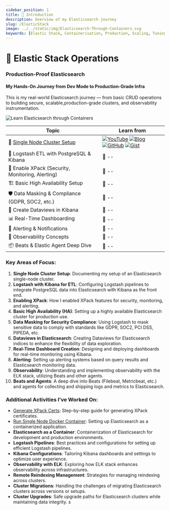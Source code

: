 ```yaml
---
sidebar_position: 1
title: 🫧 Introduction
description: Overview of my Elasticsearch journey
slug: /ElasticStack
image: ../../static/img/Elasticsearch-Through-Containers.svg
keywords: [Elastic Stack, Containerisation, Production, Scaling, Tuning, Security, Observability]
---
```

# 🫧 Elastic Stack Operations

### Production-Proof Elasticsearch
#### My Hands-On Journey from Dev Mode to Production-Grade Infra

This is my real-world Elasticsearch journey — from basic CRUD operations to building secure, scalable,production-grade clusters, and observability instrumentation.

![Learn Elasticsearch through Containers](../../static/img/Elasticsearch-Through-Containers.svg)


| Topic  | Learn from |
|----|----|
|🔹 [Single Node Cluster Setup](./DeploySingleNodeElasticsearchContainer.md) |[![YouTube](https://img.shields.io/badge/YouTube-red?logo=youtube&logoColor=white&style=for-the-badge)](https://youtube.com/yourchannel) [![Blog](https://img.shields.io/badge/Blog-blue?logo=ghost&logoColor=white&style=for-the-badge)](https://yourblogdomain.com) [![GitHub](https://img.shields.io/badge/GitHub-black?logo=github&logoColor=white&style=for-the-badge)](https://github.com/yourusername/yourrepo) [![Gist](https://img.shields.io/badge/Gist-Activity-blue?logo=github&style=for-the-badge)](https://gist.github.com/yourusername) |
🔄 Logstash ETL with PostgreSQL & Kibana | 🔗 -- | 🔗 -- | View | Activity Log
🔐 Enable XPack (Security, Monitoring, Alerting) | 🔗 -- | 🔗 -- | WIP | Activity Log
🏗️ Basic High Availability Setup | 🔗 -- | 🔗 -- | WIP | Activity Log
🛡️ Data Masking & Compliance (GDPR, SOC2, etc.) | 🔗 -- | 🔗 -- | WIP | Activity Log
🧭 Create Dataviews in Kibana | 🔗 -- | 🔗 -- | WIP | Activity Log
📊 Real-Time Dashboarding | 🔗 -- | 🔗 -- | WIP | Activity Log
🚨 Alerting & Notifications | 🔗 -- | 🔗 -- | WIP | Activity Log
🔭 Observability Concepts | 🔗 -- | 🔗 -- | WIP | Activity Log
📦 Beats & Elastic Agent Deep Dive | 🔗 -- | 🔗 -- | WIP | Activity Log

### Key Areas of Focus:
1. **Single Node Cluster Setup**: Documenting my setup of an Elasticsearch single-node cluster.
2. **Logstash with Kibana for ETL**: Configuring Logstash pipelines to integrate PostgreSQL data into Elasticsearch with Kibana as the front end.
3. **Enabling XPack**: How I enabled XPack features for security, monitoring, and alerting.
4. **Basic High Availability (HA)**: Setting up a highly available Elasticsearch cluster for production use.
5. **Data Masking for Security Compliance**: Using Logstash to mask sensitive data to comply with standards like GDPR, SOC2, PCI DSS, PIPEDA, etc.
6. **Dataviews in Elasticsearch**: Creating Dataviews for Elasticsearch indices to enhance the flexibility of data exploration.
7. **Real-Time Dashboard Creation**: Designing and deploying dashboards for real-time monitoring using Kibana.
8. **Alerting**: Setting up alerting systems based on query results and Elasticsearch monitoring data.
9. **Observability**: Understanding and implementing observability with the ELK stack, utilizing Beats and other agents.
10. **Beats and Agents**: A deep dive into Beats (Filebeat, Metricbeat, etc.) and agents for collecting and shipping logs and metrics to Elasticsearch.

### Additional Activities I’ve Worked On:
- [Generate XPack Certs](./CertificateGenerator.md): Step-by-step guide for generating XPack certificates.
- [Run Single Node Docker Container](./SingleNodeDocker.md): Setting up Elasticsearch as a containerized application.
- **Elasticsearch as a Container**: Containerization of Elasticsearch for development and production environments.
- **Logstash Pipelines**: Best practices and configurations for setting up efficient Logstash pipelines.
- **Kibana Configurations**: Tailoring Kibana dashboards and settings to optimize user experience.
- **Observability with ELK**: Exploring how ELK stack enhances observability across infrastructures.
- **Remote Reindexing Management**: Strategies for managing reindexing across clusters.
- **Cluster Migrations**: Handling the challenges of migrating Elasticsearch clusters across versions or setups.
- **Cluster Upgrades**: Safe upgrade paths for Elasticsearch clusters while maintaining data integrity.
s